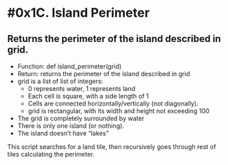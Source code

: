 # #0x1C. Island Perimeter
##  Returns the perimeter of the island described in grid.

* Function: def island_perimeter(grid)
* Return: returns the perimeter of the island described in grid
* grid is a list of list of integers:
    * 0 represents water, 1 represents land
    * Each cell is square, with a side length of 1
    * Cells are connected horizontally/vertically (not diagonally).
    * grid is rectangular, with its width and height not exceeding 100
* The grid is completely surrounded by water
* There is only one island (or nothing).
* The island doesn’t have “lakes”

This script searches for a land tile, then recursively goes through rest of tiles calculating the perimeter.
